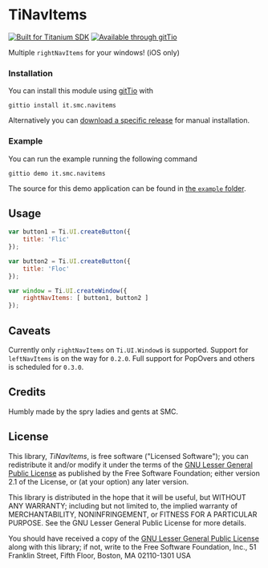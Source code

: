 TiNavItems
==========

[![Built for Titanium SDK][ti-badge]][ti]
[![Available through gitTio][gittio-badge]][gittio-page]

[ti-badge]: http://www-static.appcelerator.com/badges/titanium-git-badge-sq.png
[ti]: http://www.appcelerator.com/titanium/
[gittio-badge]: http://gitt.io/badge.png
[gittio-page]: http://gitt.io/component/it.smc.navitems

Multiple `rightNavItems` for your windows! (iOS only)

### Installation

You can install this module using [gitTio][gittio-cli] with

    gittio install it.smc.navitems

Alternatively you can [download a specific release][rls] for manual installation.

[rls]: https://github.com/smclab/TiNavItems/releases
[gittio-cli]: http://gitt.io/cli

### Example

You can run the example running the following command

    gittio demo it.smc.navitems

The source for this demo application can be found in [the `example` folder][exm].

[exm]: https://github.com/smclab/TiNavItems/tree/master/example


Usage
-----

```js
var button1 = Ti.UI.createButton({
	title: 'Flic'
});

var button2 = Ti.UI.createButton({
	title: 'Floc'
});

var window = Ti.UI.createWindow({
	rightNavItems: [ button1, button2 ]
});
```

Caveats
-------

Currently only `rightNavItems` on `Ti.UI.Window`s is supported. Support for `leftNavItems` is on the way for `0.2.0`. Full support for PopOvers and others is scheduled for `0.3.0`.

Credits
-------

Humbly made by the spry ladies and gents at SMC.

License
-------

This library, *TiNavItems*, is free software ("Licensed Software"); you can
redistribute it and/or modify it under the terms of the [GNU Lesser General
Public License](http://www.gnu.org/licenses/lgpl-2.1.html) as published by the
Free Software Foundation; either version 2.1 of the License, or (at your
option) any later version.

This library is distributed in the hope that it will be useful, but WITHOUT ANY
WARRANTY; including but not limited to, the implied warranty of MERCHANTABILITY,
NONINFRINGEMENT, or FITNESS FOR A PARTICULAR PURPOSE. See the GNU Lesser General
Public License for more details.

You should have received a copy of the [GNU Lesser General Public
License](http://www.gnu.org/licenses/lgpl-2.1.html) along with this library; if
not, write to the Free Software Foundation, Inc., 51 Franklin Street, Fifth
Floor, Boston, MA 02110-1301 USA
